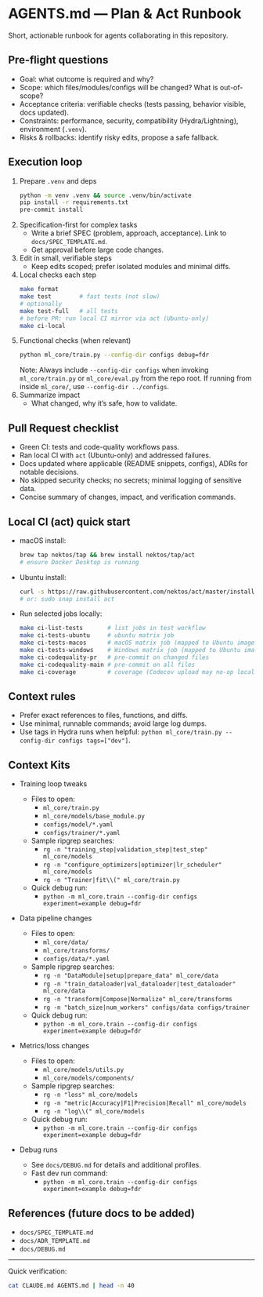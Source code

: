 # AGENTS.md — Plan & Act Runbook

Short, actionable runbook for agents collaborating in this repository.

## Pre-flight questions

- Goal: what outcome is required and why?
- Scope: which files/modules/configs will be changed? What is out-of-scope?
- Acceptance criteria: verifiable checks (tests passing, behavior visible, docs updated).
- Constraints: performance, security, compatibility (Hydra/Lightning), environment (`.venv`).
- Risks & rollbacks: identify risky edits, propose a safe fallback.

## Execution loop

1. Prepare `.venv` and deps
   ```bash
   python -m venv .venv && source .venv/bin/activate
   pip install -r requirements.txt
   pre-commit install
   ```
2. Specification-first for complex tasks
   - Write a brief SPEC (problem, approach, acceptance). Link to `docs/SPEC_TEMPLATE.md`.
   - Get approval before large code changes.
3. Edit in small, verifiable steps
   - Keep edits scoped; prefer isolated modules and minimal diffs.
4. Local checks each step
   ```bash
   make format
   make test        # fast tests (not slow)
   # optionally
   make test-full   # all tests
   # before PR: run local CI mirror via act (Ubuntu-only)
   make ci-local
   ```
5. Functional checks (when relevant)
   ```bash
   python ml_core/train.py --config-dir configs debug=fdr
   ```
   Note: Always include `--config-dir configs` when invoking `ml_core/train.py` or `ml_core/eval.py` from the repo root. If running from inside `ml_core/`, use `--config-dir ../configs`.
6. Summarize impact
   - What changed, why it’s safe, how to validate.

## Pull Request checklist

- Green CI: tests and code-quality workflows pass.
- Ran local CI with `act` (Ubuntu-only) and addressed failures.
- Docs updated where applicable (README snippets, configs), ADRs for notable decisions.
- No skipped security checks; no secrets; minimal logging of sensitive data.
- Concise summary of changes, impact, and verification commands.

## Local CI (act) quick start

- macOS install:
  ```bash
  brew tap nektos/tap && brew install nektos/tap/act
  # ensure Docker Desktop is running
  ```
- Ubuntu install:
  ```bash
  curl -s https://raw.githubusercontent.com/nektos/act/master/install.sh | sudo bash
  # or: sudo snap install act
  ```
- Run selected jobs locally:
  ```bash
  make ci-list-tests       # list jobs in test workflow
  make ci-tests-ubuntu     # ubuntu matrix job
  make ci-tests-macos      # macOS matrix job (mapped to Ubuntu image)
  make ci-tests-windows    # Windows matrix job (mapped to Ubuntu image)
  make ci-codequality-pr   # pre-commit on changed files
  make ci-codequality-main # pre-commit on all files
  make ci-coverage         # coverage (Codecov upload may no-op locally)
  ```

## Context rules

- Prefer exact references to files, functions, and diffs.
- Use minimal, runnable commands; avoid large log dumps.
- Use tags in Hydra runs when helpful: `python ml_core/train.py --config-dir configs tags=["dev"]`.

## Context Kits

- Training loop tweaks

  - Files to open:
    - `ml_core/train.py`
    - `ml_core/models/base_module.py`
    - `configs/model/*.yaml`
    - `configs/trainer/*.yaml`
  - Sample ripgrep searches:
    - `rg -n "training_step|validation_step|test_step" ml_core/models`
    - `rg -n "configure_optimizers|optimizer|lr_scheduler" ml_core/models`
    - `rg -n "Trainer|fit\\(" ml_core/train.py`
  - Quick debug run:
    - `python -m ml_core.train --config-dir configs experiment=example debug=fdr`

- Data pipeline changes

  - Files to open:
    - `ml_core/data/`
    - `ml_core/transforms/`
    - `configs/data/*.yaml`
  - Sample ripgrep searches:
    - `rg -n "DataModule|setup|prepare_data" ml_core/data`
    - `rg -n "train_dataloader|val_dataloader|test_dataloader" ml_core/data`
    - `rg -n "transform|Compose|Normalize" ml_core/transforms`
    - `rg -n "batch_size|num_workers" configs/data configs/trainer`
  - Quick debug run:
    - `python -m ml_core.train --config-dir configs experiment=example debug=fdr`

- Metrics/loss changes

  - Files to open:
    - `ml_core/models/utils.py`
    - `ml_core/models/components/`
  - Sample ripgrep searches:
    - `rg -n "loss" ml_core/models`
    - `rg -n "metric|Accuracy|F1|Precision|Recall" ml_core/models`
    - `rg -n "log\\(" ml_core/models`
  - Quick debug run:
    - `python -m ml_core.train --config-dir configs experiment=example debug=fdr`

- Debug runs

  - See `docs/DEBUG.md` for details and additional profiles.
  - Fast dev run command:
    - `python -m ml_core.train --config-dir configs experiment=example debug=fdr`

## References (future docs to be added)

- `docs/SPEC_TEMPLATE.md`
- `docs/ADR_TEMPLATE.md`
- `docs/DEBUG.md`

______________________________________________________________________

Quick verification:

```bash
cat CLAUDE.md AGENTS.md | head -n 40
```
